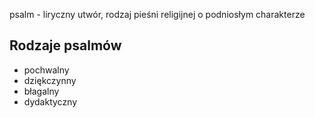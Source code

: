 psalm - liryczny utwór, rodzaj pieśni religijnej o podniosłym charakterze
## Rodzaje psalmów
- pochwalny
- dziękczynny
- błagalny
- dydaktyczny

